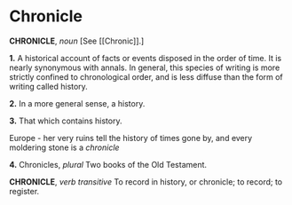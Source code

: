 # Chronicle

**CHRONICLE**, _noun_ \[See [[Chronic]].\]

**1.** A historical account of facts or events disposed in the order of time. It is nearly synonymous with annals. In general, this species of writing is more strictly confined to chronological order, and is less diffuse than the form of writing called history.

**2.** In a more general sense, a history.

**3.** That which contains history.

Europe - her very ruins tell the history of times gone by, and every moldering stone is a _chronicle_

**4.** Chronicles, _plural_ Two books of the Old Testament.

**CHRONICLE**, _verb transitive_ To record in history, or chronicle; to record; to register.